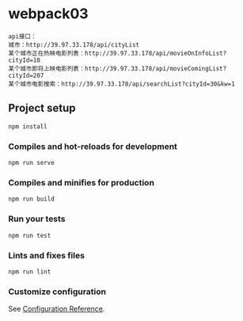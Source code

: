 # webpack03
```
api接口：
城市：http://39.97.33.178/api/cityList
某个城市正在热映电影列表：http://39.97.33.178/api/movieOnInfoList?cityId=10
某个城市即将上映电影列表：http://39.97.33.178/api/movieComingList?cityId=207
某个城市电影搜索：http://39.97.33.178/api/searchList?cityId=30&kw=1

```
## Project setup
```
npm install
```

### Compiles and hot-reloads for development
```
npm run serve
```

### Compiles and minifies for production
```
npm run build
```

### Run your tests
```
npm run test
```

### Lints and fixes files
```
npm run lint
```

### Customize configuration
See [Configuration Reference](https://cli.vuejs.org/config/).

